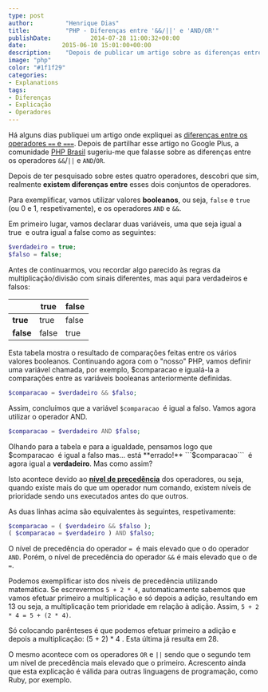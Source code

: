```yaml
---
type: post
author:         "Henrique Dias"
title:          "PHP - Diferenças entre '&&/||' e 'AND/OR'"
publishDate:           2014-07-28 11:00:32+00:00
date:          2015-06-10 15:01:00+00:00
description:    "Depois de publicar um artigo sobre as diferenças entre os operadores '==' e '===', vou falar sobre as diferenças entre os operadores '&&/||' e 'AND/OR'."
image: "php"
color: "#1f1f29"
categories:
- Explanations
tags:
- Diferenças
- Explicação
- Operadores
---
```


Há alguns dias publiquei um artigo onde expliquei as [diferenças entre os operadores ```==``` e ```===```](/explanations/diferencas-entre-igual-identico-php/). Depois de partilhar esse artigo no Google Plus, a comunidade [PHP Brasil](https://plus.google.com/communities/106163623473782778474) sugeriu-me que falasse sobre as diferenças entre os operadores ```&&```/```||``` e ```AND```/```OR```.

Depois de ter pesquisado sobre estes quatro operadores, descobri que sim, realmente **existem diferenças entre** esses dois conjuntos de operadores.

Para exemplificar, vamos utilizar valores **booleanos**, ou seja, ```false``` e ```true``` (ou 0 e 1, respetivamente), e os operadores ```AND``` e ```&&```.

Em primeiro lugar, vamos declarar duas variáveis, uma que seja igual a true  e outra igual a false como as seguintes:

```php
$verdadeiro = true;
$falso = false;
```

Antes de continuarmos, vou recordar algo parecido às regras da multiplicação/divisão com sinais diferentes, mas aqui para verdadeiros e falsos:

|       | **true**  | **false** |
|-------|-------|-------|
| **true**  | true  | false |
| **false** | false | true  |

Esta tabela mostra o resultado de comparações feitas entre os vários valores booleanos. Continuando agora com o "nosso" PHP, vamos definir uma variável chamada, por exemplo, $comparacao e igualá-la a comparações entre as variáveis booleanas anteriormente definidas.

```php
$comparacao = $verdadeiro && $falso;
```

Assim, concluímos que a variável ```$comparacao```  é igual a falso. Vamos agora utilizar o operador AND.

```php
$comparacao = $verdadeiro AND $falso;
```

Olhando para a tabela e para a igualdade, pensamos logo que $comparacao  é igual a falso mas... está **errado!** ```$comparacao```  é agora igual a **verdadeiro**. Mas como assim?

Isto acontece devido ao **[nível de precedência](http://php.net/manual/pt_BR/language.operators.precedence.php)** dos operadores, ou seja, quando existe mais do que um operador num comando, existem níveis de prioridade sendo uns executados antes do que outros.

As duas linhas acima são equivalentes às seguintes, respetivamente:

```php
$comparacao = ( $verdadeiro && $falso );
( $comparacao = $verdadeiro ) AND $falso;
```

O nível de precedência do operador ```=```  é mais elevado que o do operador ```AND```. Porém, o nível de precedência do operador ```&&``` é mais elevado que o de ```=```.

Podemos exemplificar isto dos níveis de precedência utilizando matemática. Se escrevermos ```5 + 2 * 4```, automaticamente sabemos que vamos efetuar primeiro a multiplicação e só depois a adição, resultando em 13 ou seja, a multiplicação tem prioridade em relação à adição. Assim, ```5 + 2 * 4 = 5 + (2 * 4)```.

Só colocando parênteses é que podemos efetuar primeiro a adição e depois a multiplicação: (5 + 2) * 4 . Esta última já resulta em 28.

O mesmo acontece com os operadores ```OR``` e ```||``` sendo que o segundo tem um nível de precedência mais elevado que o primeiro. Acrescento ainda que esta explicação é válida para outras linguagens de programação, como Ruby, por exemplo.
